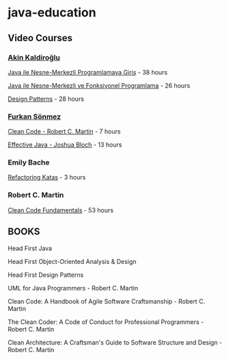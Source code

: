 # java-education

## Video Courses

### [Akin Kaldiroğlu](https://www.udemy.com/user/akinkaldiroglu)

[Java ile Nesne-Merkezli Programlamaya Giriş](https://www.udemy.com/course/java-ile-nesne-merkezli-programlamaya-giris/learn) - 38 hours

[Java ile Nesne-Merkezli ve Fonksiyonel Programlama](https://www.udemy.com/course/java-ile-nesne-merkezli-ve-fonksiyonel-programlama/learn) - 26 hours

[Design Patterns](https://www.udemy.com/course/designpatterns/learn/) - 28 hours

### [Furkan Sönmez](https://www.udemy.com/user/furkan-47472/)

[Clean Code - Robert C. Martin](https://www.udemy.com/course/clean-code-temiz-kod-yazma-sanati/learn/) - 7 hours

[Effective Java - Joshua Bloch](https://www.udemy.com/course/ileriorta-seviye-java-dersleri-effective-java/learn) - 13 hours

### Emily Bache

[Refactoring Katas](https://learning.oreilly.com/videos/-/0790145800350/) - 3 hours

### Robert C. Martin 

[Clean Code Fundamentals](https://www.oreilly.com/library/view/clean-code-fundamentals/9780134661742/) - 53 hours

## BOOKS

Head First Java

Head First Object-Oriented Analysis & Design

Head First Design Patterns



UML for Java Programmers - Robert C. Martin


Clean Code: A Handbook of Agile Software Craftsmanship - Robert C. Martin

The Clean Coder: A Code of Conduct for Professional Programmers - Robert C. Martin

Clean Architecture: A Craftsman's Guide to Software Structure and Design - Robert C. Martin

